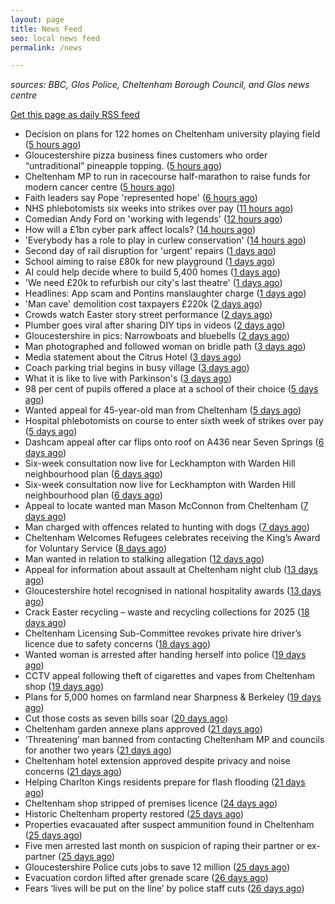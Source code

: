 ```yaml
---
layout: page
title: News Feed
seo: local news feed
permalink: /news

---
```


_sources: BBC, Glos Police, Cheltenham Borough Council, and Glos news centre_

[Get this page as daily RSS feed](/daily.rss)

<!-- news_marker starts -->
- Decision on plans for 122 homes on Cheltenham university playing field ([5 hours ago](https://gloucesternewscentre.co.uk/decision-on-plans-for-122-homes-on-cheltenham-university-playing-field/))
- Gloucestershire pizza business fines customers who order “untraditional” pineapple topping. ([5 hours ago](https://gloucesternewscentre.co.uk/gloucestershire-pizza-business-fines-customers-who-order-untraditional-pineapple-topping/))
- Cheltenham MP to run in racecourse half-marathon to raise funds for modern cancer centre ([5 hours ago](https://gloucesternewscentre.co.uk/cheltenham-mp-to-run-in-racecourse-half-marathon-to-raise-funds-for-modern-cancer-centre/))
- Faith leaders say Pope 'represented hope' ([6 hours ago](https://www.bbc.com/news/articles/cjew1v30ej8o))
- NHS phlebotomists six weeks into strikes over pay ([11 hours ago](https://www.bbc.com/news/articles/cly81x3zz2mo))
- Comedian Andy Ford on 'working with legends' ([12 hours ago](https://www.bbc.com/news/videos/c1me7r8px1vo))
- How will a £1bn cyber park affect locals? ([14 hours ago](https://www.bbc.com/news/articles/c86jjggz1gwo))
- 'Everybody has a role to play in curlew conservation' ([14 hours ago](https://www.bbc.com/news/articles/c20x1l39q77o))
- Second day of rail disruption for 'urgent' repairs ([1 days ago](https://www.bbc.com/news/articles/c5y62kpxp96o))
- School aiming to raise £80k for new playground ([1 days ago](https://www.bbc.com/news/articles/c2kvzvz0wlvo))
- AI could help decide where to build 5,400 homes ([1 days ago](https://www.bbc.com/news/articles/c1me8kx4e2mo))
- 'We need £20k to refurbish our city's last theatre' ([1 days ago](https://www.bbc.com/news/articles/ce92rln7292o))
- Headlines: App scam and Pontins manslaughter charge ([1 days ago](https://www.bbc.com/news/articles/cn5xq0evyxqo))
- 'Man cave' demolition cost taxpayers £220k ([2 days ago](https://www.bbc.com/news/articles/creq3q85xn5o))
- Crowds watch Easter story street performance ([2 days ago](https://www.bbc.com/news/articles/cy8q4xpw6v6o))
- Plumber goes viral after sharing DIY tips in videos ([2 days ago](https://www.bbc.com/news/articles/ckgxxv4zvevo))
- Gloucestershire in pics: Narrowboats and bluebells ([2 days ago](https://www.bbc.com/news/articles/crrzjj4e0qqo))
- Man photographed and followed woman on bridle path ([3 days ago](https://www.bbc.com/news/articles/clywg70lnwko))
- Media statement about the Citrus Hotel ([3 days ago](https://www.cheltenham.gov.uk/news/article/3004/media_statement_about_the_citrus_hotel))
- Coach parking trial begins in busy village ([3 days ago](https://www.bbc.com/news/articles/cvg777d297yo))
- What it is like to live with Parkinson's ([3 days ago](https://www.bbc.com/news/articles/cj3xxen5v0vo))
- 98 per cent of pupils offered a place at a school of their choice ([5 days ago](https://gloucesternewscentre.co.uk/98-per-cent-of-pupils-offered-a-place-at-a-school-of-their-choice/))
- Wanted appeal for 45-year-old man from Cheltenham ([5 days ago](https://gloucesternewscentre.co.uk/wanted-appeal-for-45-year-old-man-from-cheltenham/))
- Hospital phlebotomists on course to enter sixth week of strikes over pay ([5 days ago](https://gloucesternewscentre.co.uk/hospital-phlebotomists-on-course-to-enter-sixth-week-of-strikes-over-pay/))
- Dashcam appeal after car flips onto roof on A436 near Seven Springs ([6 days ago](https://gloucesternewscentre.co.uk/dashcam-appeal-after-car-flips-onto-roof-on-a436-near-seven-springs/))
- Six-week consultation now live for Leckhampton with Warden Hill neighbourhood plan ([6 days ago](https://gloucesternewscentre.co.uk/six-week-consultation-now-live-for-leckhampton-with-warden-hill-neighbourhood-plan-2/))
- Six-week consultation now live for Leckhampton with Warden Hill neighbourhood plan ([6 days ago](https://www.cheltenham.gov.uk/news/article/3003/six-week_consultation_now_live_for_leckhampton_with_warden_hill_neighbourhood_plan))
- Appeal to locate wanted man Mason McConnon from Cheltenham ([7 days ago](https://gloucesternewscentre.co.uk/appeal-to-locate-wanted-man-mason-mcconnon-from-cheltenham/))
- Man charged with offences related to hunting with dogs ([7 days ago](https://gloucesternewscentre.co.uk/man-charged-with-offences-related-to-hunting-with-dogs/))
- Cheltenham Welcomes Refugees celebrates receiving the King’s Award for Voluntary Service ([8 days ago](https://gloucesternewscentre.co.uk/cheltenham-welcomes-refugees-celebrates-receiving-the-kings-award-for-voluntary-service/))
- Man wanted in relation to stalking allegation ([12 days ago](https://gloucesternewscentre.co.uk/man-wanted-in-relation-to-stalking-allegation/))
- Appeal for information about assault at Cheltenham night club ([13 days ago](https://gloucesternewscentre.co.uk/appeal-for-information-about-assault-at-cheltenham-night-club/))
- Gloucestershire hotel recognised in national hospitality awards ([13 days ago](https://gloucesternewscentre.co.uk/gloucestershire-hotel-recognised-in-national-hospitality-awards/))
- Crack Easter recycling – waste and recycling collections for 2025 ([18 days ago](https://www.cheltenham.gov.uk/news/article/3002/crack_easter_recycling_%E2%80%93_waste_and_recycling_collections_for_2025))
- Cheltenham Licensing Sub-Committee revokes private hire driver’s licence due to safety concerns ([18 days ago](https://www.cheltenham.gov.uk/news/article/3001/cheltenham_licensing_sub-committee_revokes_private_hire_drivers_licence_due_to_safety_concerns))
- Wanted woman is arrested after handing herself into police ([19 days ago](https://gloucesternewscentre.co.uk/wanted-woman-is-arrested-after-handing-herself-into-police/))
- CCTV appeal following theft of cigarettes and vapes from Cheltenham shop ([19 days ago](https://gloucesternewscentre.co.uk/cctv-appeal-following-theft-of-cigarettes-and-vapes-from-cheltenham-shop/))
- Plans for 5,000 homes on farmland near Sharpness & Berkeley ([19 days ago](https://www.bbc.co.uk/sounds/play/p0l1v3k3))
- Cut those costs as seven bills soar ([20 days ago](https://www.bbc.co.uk/sounds/play/p0l1mstk))
- Cheltenham garden annexe plans approved ([21 days ago](https://gloucesternewscentre.co.uk/cheltenham-garden-annexe-plans-approved/))
- ‘Threatening’ man banned from contacting Cheltenham MP and councils for another two years ([21 days ago](https://gloucesternewscentre.co.uk/threatening-man-banned-from-contacting-cheltenham-mp-and-councils-for-another-two-years/))
- Cheltenham hotel extension approved despite privacy and noise concerns ([21 days ago](https://gloucesternewscentre.co.uk/cheltenham-hotel-extension-approved-despite-privacy-and-noise-concerns/))
- Helping Charlton Kings residents prepare for flash flooding ([21 days ago](https://www.cheltenham.gov.uk/news/article/3000/helping_charlton_kings_residents_prepare_for_flash_flooding))
- Cheltenham shop stripped of premises licence ([24 days ago](https://gloucesternewscentre.co.uk/cheltenham-shop-stripped-of-premises-licence/))
- Historic Cheltenham property restored ([25 days ago](https://gloucesternewscentre.co.uk/historic-cheltenham-property-restored/))
- Properties evacauated after suspect ammunition found in Cheltenham ([25 days ago](https://gloucesternewscentre.co.uk/propeties-evacauated-after-suspect-ammuintion-found-in-cheltenham/))
- Five men arrested last month on suspicion of raping their partner or ex-partner ([25 days ago](https://gloucesternewscentre.co.uk/five-men-arrested-last-month-on-suspicion-of-raping-their-partner-or-ex-partner/))
- Gloucestershire Police cuts jobs to save 12 million ([25 days ago](https://www.bbc.co.uk/sounds/play/p0l0mzhx))
- Evacuation cordon lifted after grenade scare ([26 days ago](https://gloucesternewscentre.co.uk/evacuation-cordon-lifted-after-grenade-scare/))
- Fears ‘lives will be put on the line’ by police staff cuts ([26 days ago](https://gloucesternewscentre.co.uk/fears-lives-will-be-put-on-the-line-by-police-staff-cuts/))

<!-- news_marker ends -->
